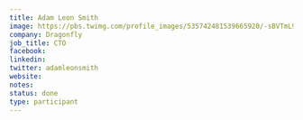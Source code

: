 ```yaml
---
title: Adam Leon Smith
image: https://pbs.twimg.com/profile_images/535742481539665920/-sBVTmL9_400x400.jpeg
company: Dragonfly
job_title: CTO
facebook:
linkedin: 
twitter: adamleonsmith
website:
notes:
status: done
type: participant
---
```


<!-- put more details about participant here -->
